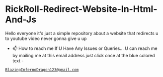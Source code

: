 # RickRoll-Redirect-Website-In-Html-And-Js
Hello everyone it's just a simple repository about a website that redirects u to youtube video never gonna give u up

- 📫 How to reach me If U Have Any Issues or Queries... U can reach me by mailing me at this email address just click once at the blue colored text - <a href="mailto:bibhabbarua@gmail.com">
```
BlazingInfernoDragon123@gmail.com
```
